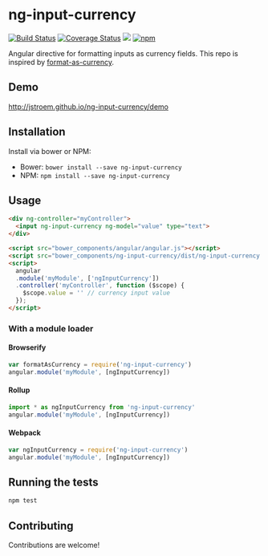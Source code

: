 # ng-input-currency

[![Build Status](https://travis-ci.org/jstroem/ng-input-currency.svg?branch=master)](https://travis-ci.org/jstroem/ng-input-currency)
[![Coverage Status](https://coveralls.io/repos/github/jstroem/ng-input-currency/badge.svg?branch=master)](https://coveralls.io/github/jstroem/ng-input-currency?branch=master)
![][bower]
[![npm]](https://www.npmjs.com/package/ng-input-currency)

[build]: https://img.shields.io/travis/project/jstroem/ng-input-currency.svg?branch=master&style=flat-square
[coverage]: http://img.shields.io/coveralls/jstroem/ng-input-currency.svg?branch=master&style=flat-square
[bower]: https://img.shields.io/bower/v/ng-input-currency.svg?style=flat-square
[npm]: https://img.shields.io/npm/v/ng-input-currency.svg?style=flat-square

Angular directive for formatting inputs as currency fields. This repo is inspired by [format-as-currency](https://github.com/bcherny/format-as-currency).

## Demo

http://jstroem.github.io/ng-input-currency/demo

## Installation

Install via bower or NPM:

- Bower: `bower install --save ng-input-currency`
- NPM: `npm install --save ng-input-currency`

## Usage

```html
<div ng-controller="myController">
  <input ng-input-currency ng-model="value" type="text">
</div>

<script src="bower_components/angular/angular.js"></script>
<script src="bower_components/ng-input-currency/dist/ng-input-currency.js"></script>
<script>
  angular
  .module('myModule', ['ngInputCurrency'])
  .controller('myController', function ($scope) {
    $scope.value = '' // currency input value
  });
</script>
```

### With a module loader

#### Browserify

```js
var formatAsCurrency = require('ng-input-currency')
angular.module('myModule', [ngInputCurrency])
```

#### Rollup

```js
import * as ngInputCurrency from 'ng-input-currency'
angular.module('myModule', [ngInputCurrency])
```

#### Webpack

```js
var ngInputCurrency = require('ng-input-currency')
angular.module('myModule', [ngInputCurrency])
```

## Running the tests

```sh
npm test
```

## Contributing

Contributions are welcome!
